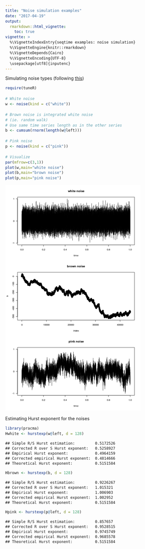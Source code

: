 ```yaml
---
title: "Noise simulation examples"
date: "2017-04-19"
output: 
  rmarkdown::html_vignette:
    toc: true
vignette: >
  %\VignetteIndexEntry{seqtime examples: noise simulation}
  %\VignetteEngine{knitr::rmarkdown}
  %\VignetteDepends{Cairo}
  %\VignetteEncoding{UTF-8}
  \usepackage[utf8]{inputenc}
---
```


Simulating noise types (following [this](http://stackoverflow.com/questions/8697567/how-to-simulate-pink-noise-in-r))


```r
require(tuneR)

# White noise
w <- noise(kind = c("white"))

# Brown noise is integrated white noise
# (ie. random walk)
# Use same time series length as in the other series
b <- cumsum(rnorm(length(w@left)))

# Pink noise
p <- noise(kind = c("pink"))

# Visualize
par(mfrow=c(3,1))
plot(w,main="white noise")
plot(b,main="brown noise")
plot(p,main="pink noise")
```

![plot of chunk noise_simu](figure/noise_simu-1.png)

Estimating Hurst exponent for the noises


```r
library(pracma)
Hwhite <- hurstexp(w@left, d = 128)
```

```
## Simple R/S Hurst estimation:         0.5172526 
## Corrected R over S Hurst exponent:   0.5258927 
## Empirical Hurst exponent:            0.4964159 
## Corrected empirical Hurst exponent:  0.4814666 
## Theoretical Hurst exponent:          0.5151584
```

```r
Hbrown <- hurstexp(b, d = 128)
```

```
## Simple R/S Hurst estimation:         0.9226267 
## Corrected R over S Hurst exponent:   1.015321 
## Empirical Hurst exponent:            1.006903 
## Corrected empirical Hurst exponent:  1.002952 
## Theoretical Hurst exponent:          0.5151584
```

```r
Hpink <- hurstexp(p@left, d = 128)
```

```
## Simple R/S Hurst estimation:         0.857657 
## Corrected R over S Hurst exponent:   0.9528515 
## Empirical Hurst exponent:            0.9745749 
## Corrected empirical Hurst exponent:  0.9685578 
## Theoretical Hurst exponent:          0.5151584
```



